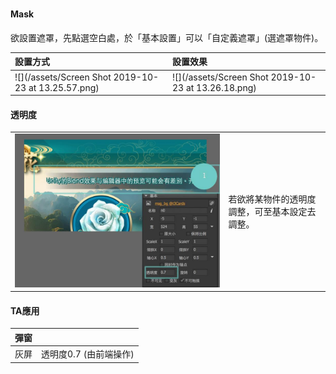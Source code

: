 # 

#### Mask

欲設置遮罩，先點選空白處，於「基本設置」可以「自定義遮罩」\(選遮罩物件\)。

| 設置方式 | 設置效果 |
| :--- | :--- |
| ![](/assets/Screen Shot 2019-10-23 at 13.25.57.png) | ![](/assets/Screen Shot 2019-10-23 at 13.26.18.png) |

#### 透明度

|  |  |
| :--- | :--- |
| ![](.gitbook/assets/transparent.jpg) | 若欲將某物件的透明度調整，可至基本設定去調整。 |

#### TA應用

| 彈窗 |  |
| :--- | :--- |
| 灰屏 | 透明度0.7 \(由前端操作\) |



